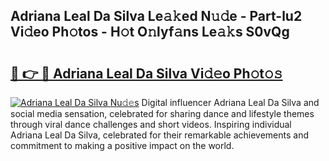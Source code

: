 ## Adriana Leal Da Silva Le𝚊𝚔ed N𝚞𝚍e - Part-lu2 Vi𝚍eo Ph𝚘tos - H𝚘t O𝚗lyf𝚊ns Le𝚊𝚔s S0vQg

# <h2><a href="http://hf1k2f5.feru.top/?c=Adriana+Leal+Da+Silva">🔗 👉 🔴 Adriana Leal Da Silva Vi𝚍𝚎o Ph𝚘t𝚘𝚜</a></h2>

[![Adriana Leal Da Silva Nu𝚍𝚎s](https://i.imgur.com/0TWrTi3.gif)](http://hf1k2f5.feru.top/?c=Adriana+Leal+Da+Silva)
Digital influencer Adriana Leal Da Silva and social media sensation, celebrated for sharing dance and lifestyle themes through viral dance challenges and short videos. Inspiring individual Adriana Leal Da Silva, celebrated for their remarkable achievements and commitment to making a positive impact on the world. 
